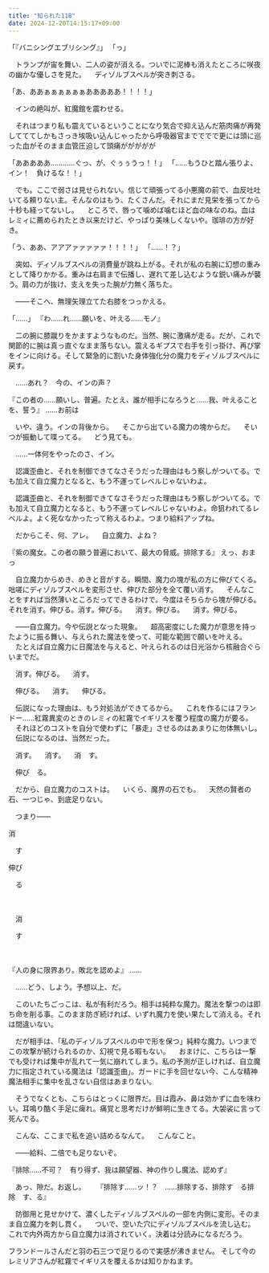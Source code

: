 ```yaml
---
title: "知られた11B"
date: 2024-12-20T14:15:17+09:00
---
```

「『バニシングエブリシング』」
「っ」

　トランプが宙を舞い、二人の姿が消える。ついでに泥棒も消えたところに咲夜の幽かな優しさを見た。
　ディゾルブスペルが突き刺さる。

「あ、ああぁぁぁぁぁぁあああああ！！！！」

　インの絶叫が、紅魔館を震わせる。

　それはつまり私も震えているということになり気合で抑え込んだ筋肉痛が再発してててしかもさっき埃吸い込んじゃったから呼吸器官までででで更には頭に巡った血がそのまま血管圧迫して頭痛ががががが

「あああああ…………ぐっ、が、ぐぅぅうっ！！」
「……もうひと踏ん張りよ、イン！　負けるな！！」

　でも。ここで弱さは見せられない。信じて頑張ってる小悪魔の前で、血反吐吐いてる頼りない主。そんなのはもう、たくさんだ。それにまだ見栄を張ってから十秒も経ってないし。
　ところで、唇って噛めば噛むほど血の味なのね。血はレミィに薦められたとき以来だけど、やっぱり美味しくないや。珈琲の方が好き。

「う、ああ、アアアァァァァァ！！！！」
「……！？」

　突如、ディゾルブスペルの消費量が跳ね上がる。それが私の右腕に幻想の重みとして降りかかる。重みは右肩まで伝播し、遅れて差し込むような鋭い痛みが襲う。肩の力が抜け、支えを失った腕が力無く落ちた。

　――そこへ、無理矢理立てた右膝をつっかえる。

「……」
『わ……れ……願いを、叶える……モノ』

　二の腕に膝蹴りをかますようなものだ。当然、腕に激痛が走る。だが、これで関節的に腕は真っ直ぐなまま落ちない。震えるギプスで右手を引っ掛け、再び掌をインに向ける。そして緊急的に割いた身体強化分の魔力をディゾルブスペルに戻す。

　……あれ？　今の、インの声？

『この者の……願いし、普遍。たとえ、誰が相手になろうと……我、叶えることを、誓う』
……お前は

　いや、違う。インの背後から。
　そこから出ている魔力の塊からだ。
　そいつが振動して喋ってる。
　どう見ても。

　……一体何をやったのさ、イン。

　認識歪曲と、それを制御できてなさそうだった理由はもう察しがついてる。でも加えて自立魔力となると、もう不運ってレベルじゃないわよ。

　認識歪曲と、それを制御できてなさそうだった理由はもう察しがついてる。でも加えて自立魔力となると、もう不運ってレベルじゃないわよ。命狙われてるレベルよ。よく死ななかったって称えるわよ。つまり給料アップね。

　だからこそ、何、アレ。
　自立魔力、よね？

『紫の魔女。この者の願う普遍において、最大の脅威。排除する』
えっ、おまっ

　自立魔力からめき、めきと音がする。瞬間、魔力の塊が私の方に伸びてくる。咄嗟にディゾルブスペルを変形させ、伸びた部分を全て覆い消す。
　そんなことをすれば当然薄いところだってできるわけで。今度はそちらから塊が伸びる。それを消す。伸びる。消す。伸びる。
　消す。伸びる。
　消す。伸びる。


　――自立魔力。今や伝説となった現象。
　超高密度にした魔力が意思を持ったように振る舞い、与えられた魔法を使って、可能な範囲で願いを叶える。
　たとえば自立魔力に日魔法を与えると、叶えられるのは日光浴から核融合ぐらいまでだ。


　消す。伸びる。
　消す。

　伸びる。
　消す。
　伸びる。


　伝説になった理由は、もう対処法ができてるから。
　これを作るにはフランドー……紅霧異変のときのレミィの紅霧でイギリスを覆う程度の魔力が要る。
　それほどのコストを自分で使わずに「暴走」させるのはあまりに勿体無いし。
　伝説になるのは、当然だった。
　

　消す。
　消す。
　消　す。

　伸び　る。


　だから、自立魔力のコストは。
　いくら、魔界の石でも。
　天然の賢者の石、一つじゃ、到底足りない。

　つまり――


消

　す


伸び

　る

　　

　消



　す

　



『人の身に限界あり。敗北を認めよ』
……


　……どう、しよう。予想以上、だ。

　このいたちごっこは、私が有利だろう。相手は純粋な魔力。魔法を撃つのは即ち命を削る事。このまま防ぎ続ければ、いずれ魔力を使い果たして消える。それは間違いない。

　だが相手は、「私のディゾルブスペルの中で形を保つ」純粋な魔力。いつまでこの攻撃が続けられるのか、幻視で見る暇もない。
　おまけに、こちらは一撃でも受ければ集中が乱れて一気に崩れてしまう。私の予測が正しければ、自立魔力に指定されている魔法は「認識歪曲」。ガードに手を回せない今、こんな精神魔法相手に集中を乱さない自信はあまりない。

　そうでなくとも、こちらはとっくに限界だ。目は霞み、鼻は効かずに血を味わい。耳鳴り酷く手足に痺れ。痛覚と思考だけが鮮明に生きてる。大袈裟に言って死んでる。

　こんな、ここまで私を追い詰めるなんて。
　こんなこと。




　――給料、二倍でも足りないぞ。



『排除……不可？　有り得ず、我は願望器、神の作りし魔法、認めず』

　あっ、隙だ。お返し。
　
『排除す……ッ！？　……排除する、排除す　る排　除　す、る』

　防御用と見せかけて、濃くしたディゾルブスペルの一部を内側に変形。そのまま自立魔力を刺し貫く。
　ついで、空いた穴にディゾルブスペルを流し込む。これで内外両方から自立魔力は消されていく。決着は分読みになるだろう。






フランドールさんだと羽の石三つで足りるので実感が沸きません。
そして今のレミリアさんが紅霧でイギリスを覆えるかは知りかねます。
